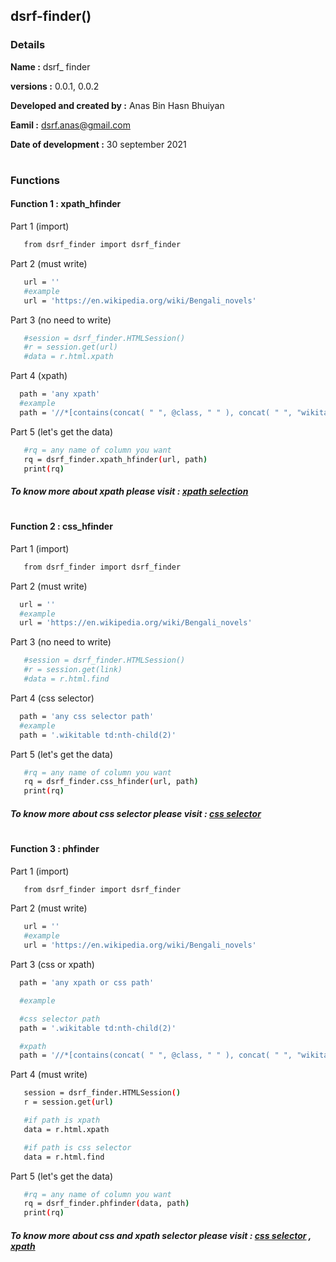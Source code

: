 
## dsrf-finder()

### Details
 **Name                     :** dsrf_ finder
 
 **versions                 :** 0.0.1, 0.0.2
 
 **Developed and created by :** Anas Bin Hasn Bhuiyan

 **Eamil                    :** dsrf.anas@gmail.com

 **Date of development      :** 30 september 2021
 #

### Functions

 #### Function 1  : xpath_hfinder
 Part 1 (import)
 ```bash
    from dsrf_finder import dsrf_finder
 ```

 Part 2 (must write)

 ```bash
    url = ''
    #example
    url = 'https://en.wikipedia.org/wiki/Bengali_novels'
 ```
 Part 3 (no need to write)
 ```bash
    #session = dsrf_finder.HTMLSession()
    #r = session.get(url)
    #data = r.html.xpath
 ```
 Part 4 (xpath)

 ```bash
   path = 'any xpath'
   #example
   path = '//*[contains(concat( " ", @class, " " ), concat( " ", "wikitable", " " ))]//td[(((count(preceding-sibling::*) + 1) = 2) and parent::*)]'
 ```
 Part 5 (let's get the data)

 ```bash
    #rq = any name of column you want
    rq = dsrf_finder.xpath_hfinder(url, path)
    print(rq)
 ```
 ##### To know more about xpath please visit : [xpath selection](https://github.com/thedsrf/dsrf_finder/blob/main/doc/xpath.md)

 #
 #### Function 2  : css_hfinder

  Part 1 (import)
 ```bash
    from dsrf_finder import dsrf_finder
 ```
 Part 2 (must write)

  ```bash
    url = ''
    #example
    url = 'https://en.wikipedia.org/wiki/Bengali_novels'
 ```
 Part 3 (no need to write)

 ```bash
    #session = dsrf_finder.HTMLSession()
    #r = session.get(link)
    #data = r.html.find
 ```
 Part 4 (css selector)
 ```bash
   path = 'any css selector path'
   #example
   path = '.wikitable td:nth-child(2)'
 ```
 Part 5 (let's get the data)
 ```bash
    #rq = any name of column you want
    rq = dsrf_finder.css_hfinder(url, path)
    print(rq)
 ```
 ##### To know more about css selector please visit : [css selector](https://github.com/thedsrf/dsrf_finder/blob/main/doc/css%20selector.md)

 #
 #### Function 3  : phfinder


  Part 1 (import)
 ```bash
    from dsrf_finder import dsrf_finder
 ```
 Part 2 (must write)

 ```bash
    url = ''
    #example
    url = 'https://en.wikipedia.org/wiki/Bengali_novels'
 ```
 Part 3 (css or xpath)

 ```bash
   path = 'any xpath or css path'

   #example

   #css selector path
   path = '.wikitable td:nth-child(2)'

   #xpath
   path = '//*[contains(concat( " ", @class, " " ), concat( " ", "wikitable", " " ))]//td[(((count(preceding-sibling::*) + 1) = 2) and parent::*)]'
 
 ```

 Part 4 (must write)

 ```bash
    session = dsrf_finder.HTMLSession()
    r = session.get(url)

    #if path is xpath
    data = r.html.xpath

    #if path is css selector
    data = r.html.find
 ```
 
 Part 5 (let's get the data)
 ```bash
    #rq = any name of column you want
    rq = dsrf_finder.phfinder(data, path)
    print(rq)
 ```
 ##### To know more about css and xpath selector please visit : [css selector](https://github.com/thedsrf/dsrf_finder/blob/main/doc/css%20selector.md) , [xpath](https://github.com/thedsrf/dsrf_finder/blob/main/doc/xpath.md)
 
 #
